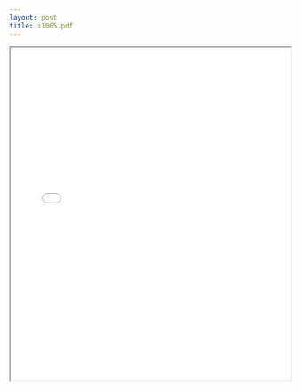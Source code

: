 ```yaml
---
layout: post
title: i1065.pdf
---
```


<div class="pdf-container">
<iframe src="/ea/assets/pdfs/i1065.pdf" height="600" width="100%" allowFullScreen="true"></iframe>
</div>

